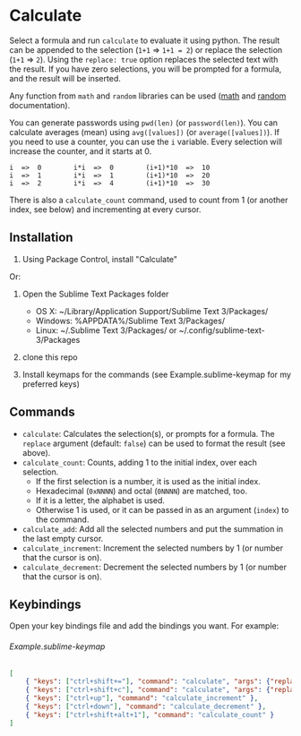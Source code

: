 Calculate
=========

Select a formula and run `calculate` to evaluate it using python.  The result can be appended to the selection (`1+1` => `1+1 = 2`) or replace the selection (`1+1` => `2`).  Using the `replace: true` option replaces the selected text with the result.  If you have zero selections, you will be prompted for a formula, and the result will be inserted.

Any function from `math` and `random` libraries can be used ([math][] and [random][] documentation).

You can generate passwords using `pwd(len)` (or `password(len)`).
You can calculate averages (mean) using `avg([values])` (or `average([values])`).
If you need to use a counter, you can use the `i` variable.  Every selection will increase the counter, and it starts at 0.

    i  =>  0        i*i  =>  0        (i+1)*10  =>  10
    i  =>  1        i*i  =>  1        (i+1)*10  =>  20
    i  =>  2        i*i  =>  4        (i+1)*10  =>  30

There is also a `calculate_count` command, used to count from 1 (or another index, see below) and incrementing at every cursor.

[math]: http://docs.python.org/2/library/math.html
[random]: http://docs.python.org/2/library/random.html

Installation
------------

1. Using Package Control, install "Calculate"

Or:

1. Open the Sublime Text Packages folder
    - OS X: ~/Library/Application Support/Sublime Text 3/Packages/
    - Windows: %APPDATA%/Sublime Text 3/Packages/
    - Linux: ~/.Sublime Text 3/Packages/ or ~/.config/sublime-text-3/Packages

2. clone this repo
3. Install keymaps for the commands (see Example.sublime-keymap for my preferred keys)

Commands
--------

* `calculate`: Calculates the selection(s), or prompts for a formula.  The `replace` argument (default: `false`) can be used to format the result (see above).
* `calculate_count`: Counts, adding 1 to the initial index, over each selection.
  - If the first selection is a number, it is used as the initial index.
  - Hexadecimal (`0xNNNN`) and octal (`0NNNN`) are matched, too.
  - If it is a letter, the alphabet is used.
  - Otherwise 1 is used, or it can be passed in as an argument (`index`) to the command.
* `calculate_add`: Add all the selected numbers and put the summation in the last empty cursor.
* `calculate_increment`: Increment the selected numbers by 1 (or number that the cursor is on).
* `calculate_decrement`: Decrement the selected numbers by 1 (or number that the cursor is on).

Keybindings
-----------

Open your key bindings file and add the bindings you want.  For example:

###### Example.sublime-keymap
```json
[
    { "keys": ["ctrl+shift+="], "command": "calculate", "args": {"replace": false} },
    { "keys": ["ctrl+shift+c"], "command": "calculate", "args": {"replace": true} },
    { "keys": ["ctrl+up"], "command": "calculate_increment" },
    { "keys": ["ctrl+down"], "command": "calculate_decrement" },
    { "keys": ["ctrl+shift+alt+1"], "command": "calculate_count" }
]
```
